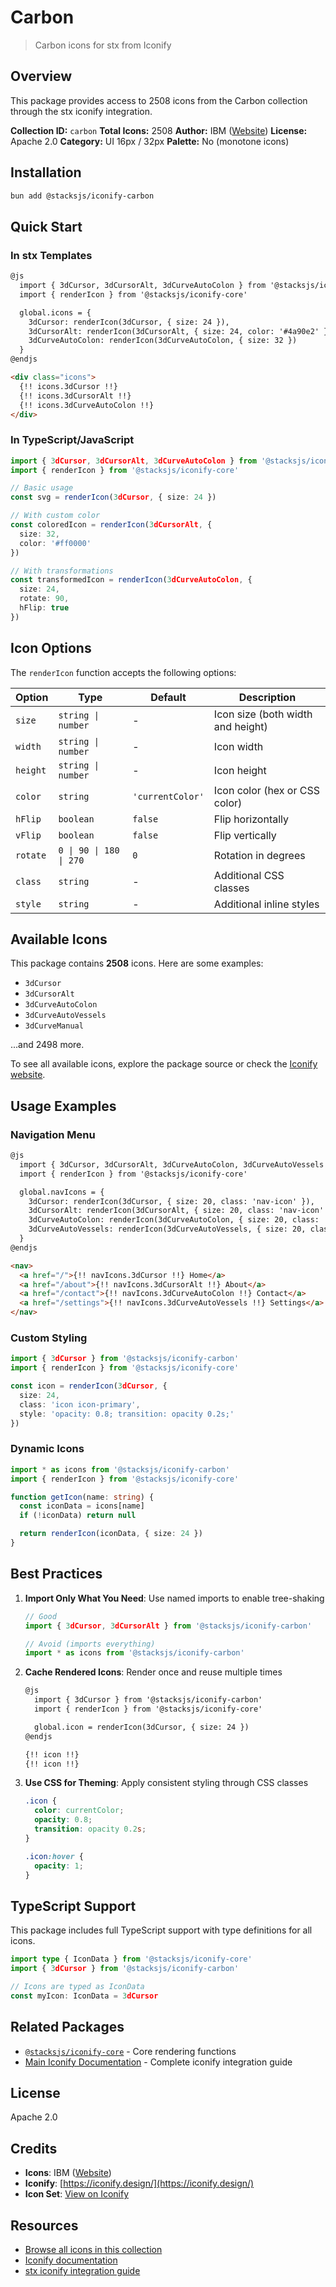 # Carbon

> Carbon icons for stx from Iconify

## Overview

This package provides access to 2508 icons from the Carbon collection through the stx iconify integration.

**Collection ID:** `carbon`
**Total Icons:** 2508
**Author:** IBM ([Website](https://github.com/carbon-design-system/carbon/tree/main/packages/icons))
**License:** Apache 2.0
**Category:** UI 16px / 32px
**Palette:** No (monotone icons)

## Installation

```bash
bun add @stacksjs/iconify-carbon
```

## Quick Start

### In stx Templates

```html
@js
  import { 3dCursor, 3dCursorAlt, 3dCurveAutoColon } from '@stacksjs/iconify-carbon'
  import { renderIcon } from '@stacksjs/iconify-core'

  global.icons = {
    3dCursor: renderIcon(3dCursor, { size: 24 }),
    3dCursorAlt: renderIcon(3dCursorAlt, { size: 24, color: '#4a90e2' }),
    3dCurveAutoColon: renderIcon(3dCurveAutoColon, { size: 32 })
  }
@endjs

<div class="icons">
  {!! icons.3dCursor !!}
  {!! icons.3dCursorAlt !!}
  {!! icons.3dCurveAutoColon !!}
</div>
```

### In TypeScript/JavaScript

```typescript
import { 3dCursor, 3dCursorAlt, 3dCurveAutoColon } from '@stacksjs/iconify-carbon'
import { renderIcon } from '@stacksjs/iconify-core'

// Basic usage
const svg = renderIcon(3dCursor, { size: 24 })

// With custom color
const coloredIcon = renderIcon(3dCursorAlt, {
  size: 32,
  color: '#ff0000'
})

// With transformations
const transformedIcon = renderIcon(3dCurveAutoColon, {
  size: 24,
  rotate: 90,
  hFlip: true
})
```

## Icon Options

The `renderIcon` function accepts the following options:

| Option | Type | Default | Description |
|--------|------|---------|-------------|
| `size` | `string \| number` | - | Icon size (both width and height) |
| `width` | `string \| number` | - | Icon width |
| `height` | `string \| number` | - | Icon height |
| `color` | `string` | `'currentColor'` | Icon color (hex or CSS color) |
| `hFlip` | `boolean` | `false` | Flip horizontally |
| `vFlip` | `boolean` | `false` | Flip vertically |
| `rotate` | `0 \| 90 \| 180 \| 270` | `0` | Rotation in degrees |
| `class` | `string` | - | Additional CSS classes |
| `style` | `string` | - | Additional inline styles |

## Available Icons

This package contains **2508** icons. Here are some examples:

- `3dCursor`
- `3dCursorAlt`
- `3dCurveAutoColon`
- `3dCurveAutoVessels`
- `3dCurveManual`

...and 2498 more.

To see all available icons, explore the package source or check the [Iconify website](https://icon-sets.iconify.design/carbon/).

## Usage Examples

### Navigation Menu

```html
@js
  import { 3dCursor, 3dCursorAlt, 3dCurveAutoColon, 3dCurveAutoVessels } from '@stacksjs/iconify-carbon'
  import { renderIcon } from '@stacksjs/iconify-core'

  global.navIcons = {
    3dCursor: renderIcon(3dCursor, { size: 20, class: 'nav-icon' }),
    3dCursorAlt: renderIcon(3dCursorAlt, { size: 20, class: 'nav-icon' }),
    3dCurveAutoColon: renderIcon(3dCurveAutoColon, { size: 20, class: 'nav-icon' }),
    3dCurveAutoVessels: renderIcon(3dCurveAutoVessels, { size: 20, class: 'nav-icon' })
  }
@endjs

<nav>
  <a href="/">{!! navIcons.3dCursor !!} Home</a>
  <a href="/about">{!! navIcons.3dCursorAlt !!} About</a>
  <a href="/contact">{!! navIcons.3dCurveAutoColon !!} Contact</a>
  <a href="/settings">{!! navIcons.3dCurveAutoVessels !!} Settings</a>
</nav>
```

### Custom Styling

```typescript
import { 3dCursor } from '@stacksjs/iconify-carbon'
import { renderIcon } from '@stacksjs/iconify-core'

const icon = renderIcon(3dCursor, {
  size: 24,
  class: 'icon icon-primary',
  style: 'opacity: 0.8; transition: opacity 0.2s;'
})
```

### Dynamic Icons

```typescript
import * as icons from '@stacksjs/iconify-carbon'
import { renderIcon } from '@stacksjs/iconify-core'

function getIcon(name: string) {
  const iconData = icons[name]
  if (!iconData) return null

  return renderIcon(iconData, { size: 24 })
}
```

## Best Practices

1. **Import Only What You Need**: Use named imports to enable tree-shaking
   ```typescript
   // Good
   import { 3dCursor, 3dCursorAlt } from '@stacksjs/iconify-carbon'

   // Avoid (imports everything)
   import * as icons from '@stacksjs/iconify-carbon'
   ```

2. **Cache Rendered Icons**: Render once and reuse multiple times
   ```html
   @js
     import { 3dCursor } from '@stacksjs/iconify-carbon'
     import { renderIcon } from '@stacksjs/iconify-core'

     global.icon = renderIcon(3dCursor, { size: 24 })
   @endjs

   {!! icon !!}
   {!! icon !!}
   ```

3. **Use CSS for Theming**: Apply consistent styling through CSS classes
   ```css
   .icon {
     color: currentColor;
     opacity: 0.8;
     transition: opacity 0.2s;
   }

   .icon:hover {
     opacity: 1;
   }
   ```

## TypeScript Support

This package includes full TypeScript support with type definitions for all icons.

```typescript
import type { IconData } from '@stacksjs/iconify-core'
import { 3dCursor } from '@stacksjs/iconify-carbon'

// Icons are typed as IconData
const myIcon: IconData = 3dCursor
```

## Related Packages

- [`@stacksjs/iconify-core`](../iconify-core) - Core rendering functions
- [Main Iconify Documentation](../../docs/iconify.md) - Complete iconify integration guide

## License

Apache 2.0



## Credits

- **Icons**: IBM ([Website](https://github.com/carbon-design-system/carbon/tree/main/packages/icons))
- **Iconify**: [https://iconify.design/](https://iconify.design/)
- **Icon Set**: [View on Iconify](https://icon-sets.iconify.design/carbon/)

## Resources

- [Browse all icons in this collection](https://icon-sets.iconify.design/carbon/)
- [Iconify documentation](https://iconify.design/docs/)
- [stx iconify integration guide](../../docs/iconify.md)
